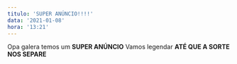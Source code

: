 ```yaml
---
titulo: 'SUPER ANÚNCIO!!!!'
data: '2021-01-08'
hora: '13:21'
---
```


Opa galera temos um **SUPER ANÚNCIO**
Vamos legendar **ATÉ QUE A SORTE NOS SEPARE**
